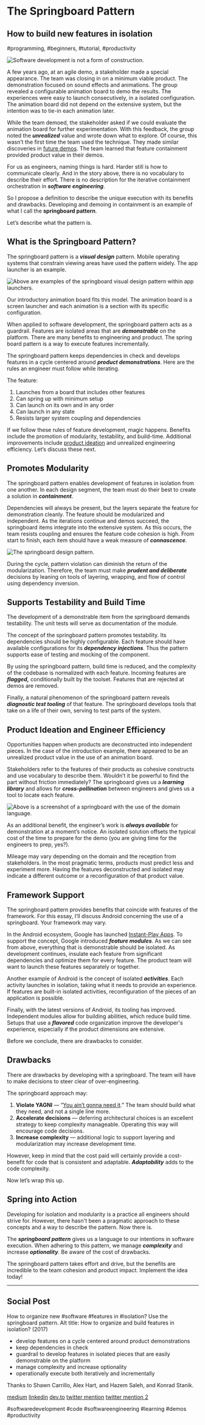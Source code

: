 # The Springboard Pattern
## How to build new features in isolation
#programming, #beginners, #tutorial, #productivity

![Software development is not a form of construction.](images/04-01.png)

A few years ago, at an agile demo, a stakeholder made a special appearance. The team was closing in on a minimum viable product. The demonstration focused on sound effects and animations. The group revealed a configurable animation board to demo the results. The experiences were easy to launch consecutively, in a isolated configuration. The animation board did not depend on the extensive system, but the intention was to tie-in each animation later.

While the team demoed, the stakeholder asked if we could evaluate the animation board for further experimentation. With this feedback, the group noted the ***unrealized*** value and wrote down what to explore. Of course, this wasn’t the first time the team used the technique. They made similar discoveries in [future demos](https://dev.to/solidi/how-to-crush-your-next-team-demo-2bb5). The team learned that feature containment provided product value in their demos.

For us as engineers, naming things is hard. Harder still is how to communicate clearly. And in the story above, there is no vocabulary to describe their effort. There is no description for the iterative containment orchestration in ***software engineering***.

So I propose a definition to describe the unique execution with its benefits and drawbacks. Developing and demoing in containment is an example of what I call the **springboard pattern**.

Let’s describe what the pattern is.

## What is the Springboard Pattern?

The springboard pattern is a ***visual design*** pattern. Mobile operating systems that constrain viewing areas have used the pattern widely. The app launcher is an example.

![Above are examples of the springboard visual design pattern within app launchers.](images/04-02.png)

Our introductory animation board fits this model. The animation board is a screen launcher and each animation is a section with its specific configuration.

When applied to software development, the springboard pattern acts as a guardrail. Features are isolated areas that are ***demonstrable*** on the platform. There are many benefits to engineering and product. The spring board pattern is a way to execute features incrementally.

The springboard pattern keeps dependencies in check and develops features in a cycle centered around ***product demonstrations***. Here are the rules an engineer must follow while iterating.

The feature:

1. Launches from a board that includes other features
1. Can spring up with minimum setup
1. Can launch on its own and in any order
1. Can launch in any state
1. Resists larger system coupling and dependencies

If we follow these rules of feature development, magic happens. Benefits include the promotion of modularity, testability, and build-time. Additional improvements include [product ideation](https://dev.to/solidi/what-is-a-product-manager-anyway-3pc4) and unrealized engineering efficiency. Let’s discuss these next.

## Promotes Modularity

The springboard pattern enables development of features in isolation from one another. In each design segment, the team must do their best to create a solution in ***containment***.

Dependencies will always be present, but the layers separate the feature for demonstration cleanly. The feature should be modularized and independent. As the iterations continue and demos succeed, the springboard items integrate into the extensive system. As this occurs, the team resists coupling and ensures the feature code cohesion is high. From start to finish, each item should have a weak measure of ***connascence***.

![The springboard design pattern.](images/04-03.png)

During the cycle, pattern violation can diminish the return of the modularization. Therefore, the team must make ***prudent and deliberate*** decisions by leaning on tools of layering, wrapping, and flow of control using dependency inversion.

## Supports Testability and Build Time

The development of a demonstrable item from the springboard demands testability. The unit tests will serve as documentation of the module.

The concept of the springboard pattern promotes testability. Its dependencies should be highly configurable. Each feature should have available configurations for its ***dependency injections***. Thus the pattern supports ease of testing and mocking of the component.

By using the springboard pattern, build time is reduced, and the complexity of the codebase is normalized with each feature. Incoming features are ***flagged,*** conditionally built by the toolset. Features that are rejected at demos are removed.

Finally, a natural phenomenon of the springboard pattern reveals ***diagnostic test tooling*** of that feature. The springboard develops tools that take on a life of their own, serving to test parts of the system.

## Product Ideation and Engineer Efficiency

Opportunities happen when products are deconstructed into independent pieces. In the case of the introduction example, there appeared to be an unrealized product value in the use of an animation board.

Stakeholders refer to the features of their products as cohesive constructs and use vocabulary to describe them. Wouldn’t it be powerful to find the part without friction immediately? The springboard gives us a ***learning library*** and allows for ***cross-pollination*** between engineers and gives us a tool to locate each feature.

![Above is a screenshot of a springboard with the use of the domain language.](images/04-04.png)

As an additional benefit, the engineer’s work is ***always available*** for demonstration at a moment’s notice. An isolated solution offsets the typical cost of the time to prepare for the demo (you are giving time for the engineers to prep, yes?).

Mileage may vary depending on the domain and the reception from stakeholders. In the most pragmatic terms, products must predict less and experiment more. Having the features deconstructed and isolated may indicate a different outcome or a reconfiguration of that product value.

## Framework Support

The springboard pattern provides benefits that coincide with features of the framework. For this essay, I’ll discuss Android concerning the use of a springboard. Your framework may vary.

In the Android ecosystem, Google has launched [Instant-Play Apps](https://developer.android.com/topic/instant-apps/index.html). To support the concept, Google introduced ***feature modules***. As we can see from above, everything that is demonstrable should be isolated. As development continues, insulate each feature from significant dependencies and optimize them for every feature. The product team will want to launch these features separately or together.

Another example of Android is the concept of isolated ***activities***. Each activity launches in isolation, taking what it needs to provide an experience. If features are built-in isolated activities, reconfiguration of the pieces of an application is possible.

Finally, with the latest versions of Android, its tooling has improved. Independent modules allow for building abilities, which reduce build time. Setups that use a ***flavored*** code organization improve the developer's experience, especially if the product dimensions are extensive.

Before we conclude, there are drawbacks to consider.

## Drawbacks

There are drawbacks by developing with a springboard. The team will have to make decisions to steer clear of over-engineering.

The springboard approach may:

1. **Violate YAGNI** — “[You ain’t gonna need it](https://martinfowler.com/bliki/Yagni.html).” The team should build what they need, and not a single line more.
1. **Accelerate decisions** — deferring architectural choices is an excellent strategy to keep complexity manageable. Operating this way will encourage code decisions.
1. **Increase complexity** — additional logic to support layering and modularization may increase development time.

However, keep in mind that the cost paid will certainly provide a cost-benefit for code that is consistent and adaptable. ***Adaptability*** adds to the code complexity.

Now let’s wrap this up.

## Spring into Action

Developing for isolation and modularity is a practice all engineers should strive for. However, there hasn't been a pragmatic approach to these concepts and a way to describe the pattern. Now there is.

The ***springboard pattern*** gives us a language to our intentions in software execution. When adhering to this pattern, we manage ***complexity*** and increase ***optionality***. Be aware of the cost of drawbacks.

The springboard pattern takes effort and drive, but the benefits are incredible to the team cohesion and product impact. Implement the idea today!

---

## Social Post

How to organize new #software #features in #isolation? Use the springboard pattern.
Alt title: How to organize and build features in isolation? (2017)

- develop features on a cycle centered around product demonstrations 
- keep dependencies in check
- guardrail to develop features in isolated pieces that are easily demonstrable on the platform
- manage complexity and increase optionality
- operationally execute both iteratively and incrementally

Thanks to Shawn Carrillo, Alex Hart, and Hazem Saleh, and Konrad Stanik. 

[medium](https://medium.com/hackernoon/the-springboard-pattern-340e00379404)
[linkedin](https://www.linkedin.com/pulse/springboard-pattern-douglas-w-arcuri/)
[dev.to](https://dev.to/solidi/the-springboard-pattern-3o04)
[twitter mention](https://twitter.com/CodeNewbies/status/1686907485846642688)
[twitter mention 2](https://twitter.com/ThePracticalDev/status/1687196893036658689)

#softwaredevelopment #code #softwareengineering #learning #demos #productivity

